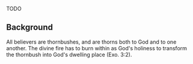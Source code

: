 TODO

## Background

All believers are thornbushes, and are thorns both to God and to one another. The divine fire has to burn within as God's holiness to transform the thornbush into God's dwelling place (Exo. 3:2).